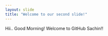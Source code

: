 ```yaml
---
layout: slide
title: "Welcome to our second slide!"
---
```

Hii.. Good Morning!
Welcome to GitHub Sachin!!
